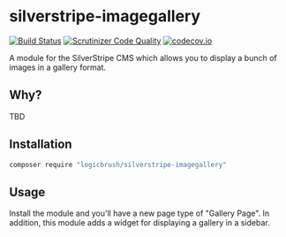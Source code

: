 # silverstripe-imagegallery

[![Build Status](https://travis-ci.org/logicbrush/silverstripe-imagegallery.svg?branch=master)](https://travis-ci.org/logicbrush/silverstripe-imagegallery)
[![Scrutinizer Code Quality](https://scrutinizer-ci.com/g/logicbrush/silverstripe-imagegallery/badges/quality-score.png?b=master)](https://scrutinizer-ci.com/g/logicbrush/silverstripe-imagegallery/?branch=master)
[![codecov.io](https://codecov.io/github/logicbrush/silverstripe-imagegallery/coverage.svg?branch=master)](https://codecov.io/github/logicbrush/silverstripe-imagegallery?branch=master)

A module for the SilverStripe CMS which allows you to display a bunch of images
in a gallery format.

## Why?

TBD

## Installation

```sh
composer require "logicbrush/silverstripe-imagegallery"
```

## Usage

Install the module and you'll have a new page type of "Gallery Page".  In
addition, this module adds a widget for displaying a gallery in a sidebar.
